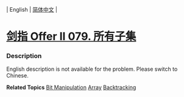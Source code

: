 | English | [简体中文](README.md) |

# [剑指 Offer II 079. 所有子集](https://leetcode-cn.com/problems/TVdhkn)
 ### Description
<p>English description is not available for the problem. Please switch to Chinese.</p>

**Related Topics**  [Bit Manipulation](https://leetcode-cn.com/tag/bit-manipulation) [Array](https://leetcode-cn.com/tag/array) [Backtracking](https://leetcode-cn.com/tag/backtracking) 